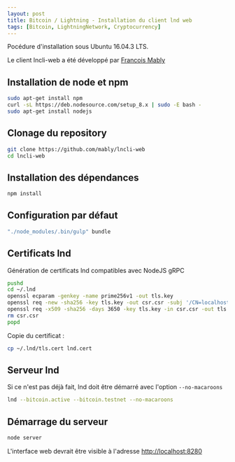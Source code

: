 ```yaml
---
layout: post
title: Bitcoin / Lightning - Installation du client lnd web
tags: [Bitcoin, LightningNetwork, Cryptocurrency]
---
```



Pocédure d'installation sous Ubuntu 16.04.3 LTS.

Le client lncli-web a été développé par [Francois Mably](https://github.com/mably)

## Installation de node et npm

```bash
sudo apt-get install npm
curl -sL https://deb.nodesource.com/setup_8.x | sudo -E bash -
sudo apt-get install nodejs
```

## Clonage du repository

```bash
git clone https://github.com/mably/lncli-web
cd lncli-web
```

## Installation des dépendances

```bash
npm install
```

## Configuration par défaut

```bash
"./node_modules/.bin/gulp" bundle
```

## Certificats lnd

Génération de certificats lnd compatibles avec NodeJS gRPC

```bash
pushd
cd ~/.lnd
openssl ecparam -genkey -name prime256v1 -out tls.key
openssl req -new -sha256 -key tls.key -out csr.csr -subj '/CN=localhost/O=lnd'
openssl req -x509 -sha256 -days 3650 -key tls.key -in csr.csr -out tls.cert
rm csr.csr
popd
```

Copie du certificat :

```bash
cp ~/.lnd/tls.cert lnd.cert
```

## Serveur lnd

Si ce n'est pas déjà fait, lnd doit être démarré avec l'option ```--no-macaroons```

```bash
lnd --bitcoin.active --bitcoin.testnet --no-macaroons
```

## Démarrage du serveur

```bash
node server
```

L'interface web devrait être visible à l'adresse [http://localhost:8280](http://localhost:8280)



